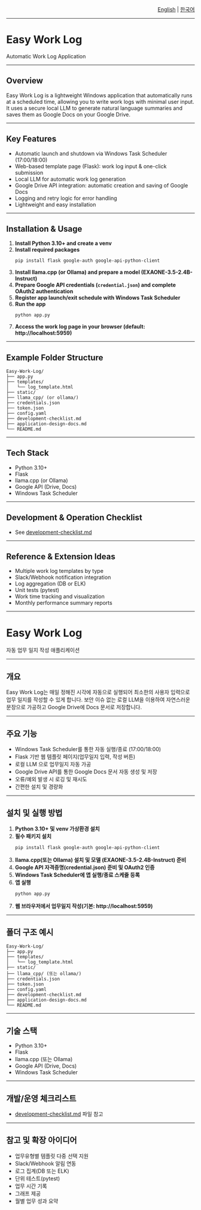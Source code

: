 <!-- Language Selection Tabs -->
<p align="right">
  <a href="#readme-en">English</a> | <a href="#readme-ko">한국어</a>
</p>

---

<a id="readme-en"></a>
# Easy Work Log

Automatic Work Log Application

---

## Overview

Easy Work Log is a lightweight Windows application that automatically runs at a scheduled time, allowing you to write work logs with minimal user input. It uses a secure local LLM to generate natural language summaries and saves them as Google Docs on your Google Drive.

---

## Key Features

- Automatic launch and shutdown via Windows Task Scheduler (17:00/18:00)
- Web-based template page (Flask): work log input & one-click submission
- Local LLM for automatic work log generation
- Google Drive API integration: automatic creation and saving of Google Docs
- Logging and retry logic for error handling
- Lightweight and easy installation

---

## Installation & Usage

1. **Install Python 3.10+ and create a venv**
2. **Install required packages**
   ```bash
   pip install flask google-auth google-api-python-client
   ```
3. **Install llama.cpp (or Ollama) and prepare a model (EXAONE-3.5-2.4B-Instruct)**
4. **Prepare Google API credentials (`credential.json`) and complete OAuth2 authentication**
5. **Register app launch/exit schedule with Windows Task Scheduler**
6. **Run the app**
   ```bash
   python app.py
   ```
7. **Access the work log page in your browser (default: http://localhost:5959)**

---

## Example Folder Structure

```
Easy-Work-Log/
├── app.py
├── templates/
│   └── log_template.html
├── static/
├── llama_cpp/ (or ollama/)
├── credentials.json
├── token.json
├── config.yaml
├── development-checklist.md
├── application-design-docs.md
└── README.md
```

---

## Tech Stack
- Python 3.10+
- Flask
- llama.cpp (or Ollama)
- Google API (Drive, Docs)
- Windows Task Scheduler

---

## Development & Operation Checklist
- See [development-checklist.md](./development-checklist.md)

---

## Reference & Extension Ideas
- Multiple work log templates by type
- Slack/Webhook notification integration
- Log aggregation (DB or ELK)
- Unit tests (pytest)
- Work time tracking and visualization
- Monthly performance summary reports


---

<a id="readme-ko"></a>
# Easy Work Log

자동 업무 일지 작성 애플리케이션

---

## 개요

Easy Work Log는 매일 정해진 시각에 자동으로 실행되어 최소한의 사용자 입력으로 업무 일지를 작성할 수 있게 합니다. 보안 이슈 없는 로컬 LLM을 이용하여 자연스러운 문장으로 가공하고 Google Drive에 Docs 문서로 저장합니다.

---

## 주요 기능

- Windows Task Scheduler를 통한 자동 실행/종료 (17:00/18:00)
- Flask 기반 웹 템플릿 페이지(업무일지 입력, 작성 버튼)
- 로컬 LLM 으로 업무일지 자동 가공
- Google Drive API를 통한 Google Docs 문서 자동 생성 및 저장
- 오류/예외 발생 시 로깅 및 재시도
- 간편한 설치 및 경량화

---

## 설치 및 실행 방법

1. **Python 3.10+ 및 venv 가상환경 설치**
2. **필수 패키지 설치**
   ```bash
   pip install flask google-auth google-api-python-client
   ```
3. **llama.cpp(또는 Ollama) 설치 및 모델 (EXAONE-3.5-2.4B-Instruct) 준비**
4. **Google API 자격증명(credential.json) 준비 및 OAuth2 인증**
5. **Windows Task Scheduler에 앱 실행/종료 스케줄 등록**
6. **앱 실행**
   ```bash
   python app.py
   ```
7. **웹 브라우저에서 업무일지 작성(기본: http://localhost:5959)**

---

## 폴더 구조 예시

```
Easy-Work-Log/
├── app.py
├── templates/
│   └── log_template.html
├── static/
├── llama_cpp/ (또는 ollama/)
├── credentials.json
├── token.json
├── config.yaml
├── development-checklist.md
├── application-design-docs.md
└── README.md
```

---

## 기술 스택
- Python 3.10+
- Flask
- llama.cpp (또는 Ollama)
- Google API (Drive, Docs)
- Windows Task Scheduler

---

## 개발/운영 체크리스트
- [development-checklist.md](./development-checklist.md) 파일 참고

---

## 참고 및 확장 아이디어
- 업무유형별 템플릿 다중 선택 지원
- Slack/Webhook 알림 연동
- 로그 집계(DB 또는 ELK)
- 단위 테스트(pytest)
- 업무 시간 기록
- 그래프 제공
- 월별 업무 성과 요약
